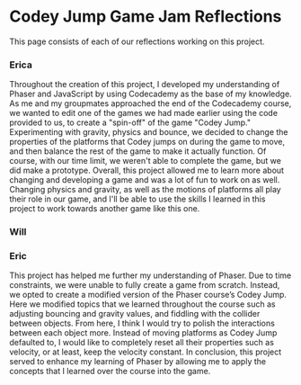 # Codey Jump Game Jam Reflections
This page consists of each of our reflections working on this project.

### Erica
Throughout the creation of this project, I developed my understanding of Phaser and JavaScript by using Codecademy as the base of my knowledge. As me and my groupmates approached the end of the Codecademy course, we wanted to edit one of the games we had made earlier using the code provided to us, to create a "spin-off" of the game "Codey Jump." Experimenting with gravity, physics and bounce, we decided to change the properties of the platforms that Codey jumps on during the game to move, and then balance the rest of the game to make it actually function. Of course, with our time limit, we weren't able to complete the game, but we did make a prototype. Overall, this project allowed me to learn more about changing and developing a game and was a lot of fun to work on as well. Changing physics and gravity, as well as the motions of platforms all play their role in our game, and I'll be able to use the skills I learned in this project to work towards another game like this one.


### Will

### Eric
This project has helped me further my understanding of Phaser. Due to time constraints, we were unable to fully create a game from scratch. Instead, we opted to create a modified version of the Phaser course’s Codey Jump. Here we modified topics that we learned throughout the course such as adjusting bouncing and gravity values, and fiddling with the collider between objects. From here, I think I would try to polish the interactions between each object more. Instead of moving platforms as Codey Jump defaulted to, I would like to completely reset all their properties such as velocity, or at least, keep the velocity constant. In conclusion, this project served to enhance my learning of Phaser by allowing me to apply the concepts that I learned over the course into the game.
